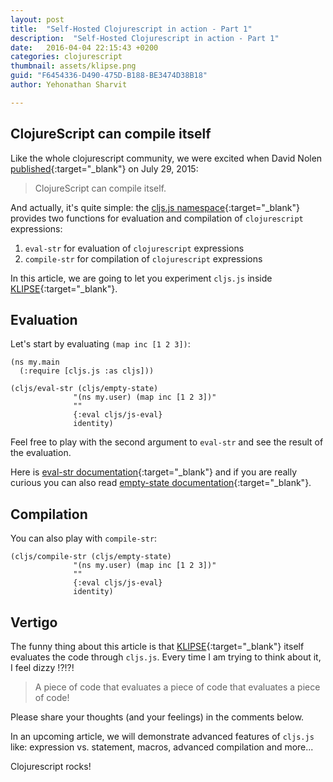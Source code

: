 ```yaml
---
layout: post
title:  "Self-Hosted Clojurescript in action - Part 1"
description:  "Self-Hosted Clojurescript in action - Part 1"
date:   2016-04-04 22:15:43 +0200
categories: clojurescript
thumbnail: assets/klipse.png
guid: "F6454336-D490-475D-B188-BE3474D38B18"
author: Yehonathan Sharvit

---
```


## ClojureScript can compile itself

Like the whole clojurescript community, we were excited when David Nolen [published][cljs-next-url]{:target="_blank"} on July 29, 2015:

>ClojureScript can compile itself.

And actually, it's quite simple: the [cljs.js namespace](https://github.com/clojure/clojurescript/blob/master/src/main/cljs/cljs/js.cljs){:target="_blank"} provides two functions for evaluation and compilation of `clojurescript` expressions:

1. `eval-str` for evaluation of `clojurescript` expressions
2. `compile-str` for compilation of `clojurescript` expressions

In this article, we are going to let you experiment `cljs.js` inside [KLIPSE][app-url]{:target="_blank"}.


## Evaluation
Let's start by evaluating `(map inc [1 2 3])`:

~~~klipse
(ns my.main
  (:require [cljs.js :as cljs]))

(cljs/eval-str (cljs/empty-state)
              "(ns my.user) (map inc [1 2 3])"
              ""
              {:eval cljs/js-eval}
              identity)
~~~

Feel free to play with the second argument to `eval-str` and see the result of the evaluation.

Here is [eval-str documentation](https://github.com/cljsinfo/cljs-api-docs/blob/catalog/refs/cljs.js/eval-str.md){:target="_blank"} and if you are really curious you can also read [empty-state documentation](https://github.com/cljsinfo/cljs-api-docs/blob/catalog/refs/cljs.js/empty-state.md){:target="_blank"}.

## Compilation

You can also play with `compile-str`:

~~~klipse
(cljs/compile-str (cljs/empty-state)
              "(ns my.user) (map inc [1 2 3])"
              ""
              {:eval cljs/js-eval}
              identity)
~~~

## Vertigo

The funny thing about this article is that [KLIPSE][app-url]{:target="_blank"} itself evaluates the code through `cljs.js`. 
Every time I am trying to think about it, I feel dizzy !?!?!

> A piece of code that evaluates a piece of code that evaluates a piece of code!

Please share your thoughts (and your feelings) in the comments below.

In an upcoming article, we will demonstrate advanced features of `cljs.js` like: expression vs. statement, macros, advanced compilation and more...

Clojurescript rocks!

[app-url]: http://app.klipse.tech
[cljs-next-url]: http://swannodette.github.io/2015/07/29/clojurescript-17
